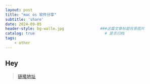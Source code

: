```yaml
---
layout: post
title: "mac os 软件分享"
subtitle: 'share'
date: 2024-09-05
header-style: bg-walle.jpg                ###这篇文章标题背景图片
catalog: true 						        # 是否归档
tags:
    - other
---
```

## Hey
>[链接地址](https://txt.yydy.link:2023/)
